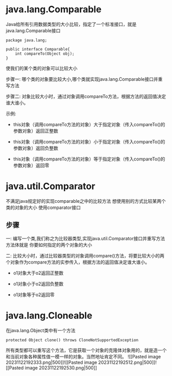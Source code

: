 # java.lang.Comparable
Java给所有引用数据类型的大小比较，指定了一个标准接口，就是java.lang.Comparable接口
```
package java.lang;

public interface Comparable{
    int compareTo(Object obj);
}
```

使我们的某个类的对象可以比较大小

步骤一: 哪个类的对象要比较大小,哪个类就实现java.lang.Comparable接口并重写方法

步骤二: 对象比较大小时，通过对象调用compareTo方法，根据方法的返回值决定谁大谁小。

示例:
- this对象（调用compareTo方法的对象）大于指定对象（传入compareTo()的参数对象）返回正整数
    
- this对象（调用compareTo方法的对象）小于指定对象（传入compareTo()的参数对象）返回负整数
    
- this对象（调用compareTo方法的对象）等于指定对象（传入compareTo()的参数对象）返回零

# java.util.Comparator
不满足java规定好的实现comparable之中的比较方法
想使用别的方式比较某两个类的对象的大小
使用comparator接口
## 步骤
一: 编写一个类,我们称之为比较器类型,实现java.util.Comparator接口并重写方法
方法体就是 你要如何指定的两个对象的大小

二: 比较大小时，通过比较器类型的对象调用compare()方法，将要比较大小的两个对象作为compare方法的实参传入，根据方法的返回值决定谁大谁小。
- o1对象大于o2返回正整数
    
- o1对象小于o2返回负整数
    
- o1对象等于o2返回零

# java.lang.Cloneable

在java.lang.Object类中有一个方法
```
protected Object clone() throws CloneNotSupportedException
```
所有类型都可以重写这个方法，它是获取一个对象的克隆体对象用的，就是造一个和当前对象各种属性值一模一样的对象。当然地址肯定不同。
![[Pasted image 20231122192333.png|500]]![[Pasted image 20231122192512.png|500]]![[Pasted image 20231122192530.png|500]]
